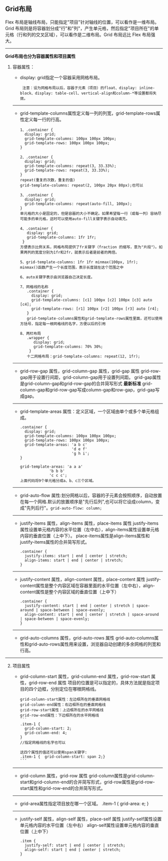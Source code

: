 ## Grid布局
Flex 布局是轴线布局，只能指定"项目"针对轴线的位置，可以看作是一维布局。Grid 布局则是将容器划分成"行"和"列"，产生单元格，然后指定"项目所在"的单元格（行和列的交叉区域），可以看作是二维布局。Grid 布局远比 Flex 布局强大。

---------
**Grid布局也分为容器属性和项目属性**
1. 容器属性：
   - display: grid指定一个容器采用网格布局。
  
          注意：设为网格布局以后，容器子元素（项目）的float、display: inline-block、display: table-cell、vertical-align和column-*等设置都将失效。
    ----
   - grid-template-columns属性定义每一列的列宽，grid-template-rows属性定义每一行的行高。
     ```
     1、.container {
       display: grid;
       grid-template-columns: 100px 100px 100px;
       grid-template-rows: 100px 100px 100px;
     }

     2、.container {
       display: grid;
       grid-template-columns: repeat(3, 33.33%);
       grid-template-rows: repeat(3, 33.33%);
     }
     repeat(重复的次数，重复的值)
     grid-template-columns: repeat(2, 100px 20px 80px);也可以
     
     3、.container {
       display: grid;
       grid-template-columns: repeat(auto-fill, 100px);
     }
     单元格的大小是固定的，但是容器的大小不确定。如果希望每一行（或每一列）容纳尽可能多的单元格，这时可以使用auto-fill关键字表示自动填充。

     4、.container {
        display: grid;
        grid-template-columns: 1fr 1fr;
      }
     方便表示比例关系，网格布局提供了fr关键字（fraction 的缩写，意为"片段"）。如果两列的宽度分别为1fr和2fr，就表示后者是前者的两倍。

     5、grid-template-columns: 1fr 1fr minmax(100px, 1fr);
     minmax()函数产生一个长度范围，表示长度就在这个范围之中
     
     6、auto关键字表示由浏览器自己决定长度。

     7、网格线的名称
        .container {
          display: grid;
          grid-template-columns: [c1] 100px [c2] 100px [c3] auto [c4];
          grid-template-rows: [r1] 100px [r2] 100px [r3] auto [r4];
        }
        grid-template-columns属性和grid-template-rows属性里面，还可以使用方括号，指定每一根网格线的名字，方便以后的引用

     8、两栏布局
        .wrapper {
           display: grid;
           grid-template-columns: 70% 30%;
         }
        十二网格布局：grid-template-columns: repeat(12, 1fr);
     ```
    -----
    - grid-row-gap 属性，grid-column-gap 属性，grid-gap 属性
        grid-row-gap用于设置行间距，grid-column-gap用于设置列间距。
        grid-gap属性是grid-column-gap和grid-row-gap的合并简写形式
        **最新标准** grid-column-gap和grid-row-gap写成column-gap和row-gap，grid-gap写成gap。
    -----
    - grid-template-areas 属性：定义区域，一个区域由单个或多个单元格组成。
        ```
        .container {
          display: grid;
          grid-template-columns: 100px 100px 100px;
          grid-template-rows: 100px 100px 100px;
          grid-template-areas: 'a b c'
                               'd e f'
                               'g h i';
        }

        grid-template-areas: 'a a a'
                     'b b b'
                     'c c c';
        上面代码将9个单元格分成a、b、c三个区域。
        ```
    -----
    - grid-auto-flow 属性:划分网格以后，容器的子元素会按照顺序，自动放置在每一个网格.默认的放置顺序是"先行后列",也可以将它设成column，变成"先列后行"。`grid-auto-flow: column;`
    ------
    - justify-items 属性，align-items 属性，place-items 属性
        justify-items属性设置单元格内容的水平位置（左中右），align-items属性设置单元格内容的垂直位置（上中下）。
        place-items属性是align-items属性和justify-items属性的合并简写形式。
        ```
        .container {
          justify-items: start | end | center | stretch;
          align-items: start | end | center | stretch;
        }
        ```
    -----
    - justify-content 属性，align-content 属性，place-content 属性
        justify-content属性是整个内容区域在容器里面的水平位置（左中右），align-content属性是整个内容区域的垂直位置（上中下）
        ```
        .container {
          justify-content: start | end | center | stretch | space-around | space-between | space-evenly;
          align-content: start | end | center | stretch | space-around | space-between | space-evenly;  
        }
        ```
    ------
    - grid-auto-columns 属性，grid-auto-rows 属性
       grid-auto-columns属性和grid-auto-rows属性用来设置，浏览器自动创建的多余网格的列宽和行高。
-------
2. 项目属性
   - grid-column-start 属性，grid-column-end 属性，grid-row-start 属性，grid-row-end 属性
     项目的位置是可以指定的，具体方法就是指定项目的四个边框，分别定位在哪根网格线。

         grid-column-start属性：左边框所在的垂直网格线
         grid-column-end属性：右边框所在的垂直网格线
         grid-row-start属性：上边框所在的水平网格线
         grid-row-end属性：下边框所在的水平网格线
         ```
         .item-1 {
           grid-column-start: 2;
           grid-column-end: 4;
         }
         //指定网格线的名字也可以

         这四个属性的值还可以使用span关键字:
         .item-1 {  grid-column-start: span 2;}
         ```
   ------
   - grid-column 属性，grid-row 属性
       grid-column属性是grid-column-start和grid-column-end的合并简写形式，grid-row属性是grid-row-start属性和grid-row-end的合并简写形式。
   ------
   - grid-area属性指定项目放在哪一个区域。
       .item-1 {
       grid-area: e;
     }
   -----
   - justify-self 属性，align-self 属性，place-self 属性
      justify-self属性设置单元格内容的水平位置（左中右）
      align-self属性设置单元格内容的垂直位置（上中下）
      ```
      .item {
        justify-self: start | end | center | stretch;
        align-self: start | end | center | stretch;
      }
      ```